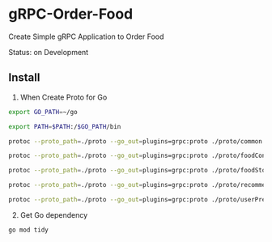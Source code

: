 # gRPC-Order-Food
Create Simple gRPC Application to Order Food

Status: on Development

## Install

1. When Create Proto for Go
```bash
export GO_PATH=~/go   

export PATH=$PATH:/$GO_PATH/bin

protoc --proto_path=./proto --go_out=plugins=grpc:proto ./proto/common.proto

protoc --proto_path=./proto --go_out=plugins=grpc:proto ./proto/foodController.proto 

protoc --proto_path=./proto --go_out=plugins=grpc:proto ./proto/foodStore.proto       

protoc --proto_path=./proto --go_out=plugins=grpc:proto ./proto/recommender.proto 

protoc --proto_path=./proto --go_out=plugins=grpc:proto ./proto/userPreferences.proto 
```

2. Get Go dependency 
```bash
go mod tidy
```


